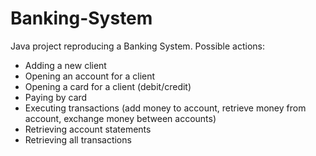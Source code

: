# Banking-System
Java project reproducing a Banking System. Possible actions:
- Adding a new client
- Opening an account for a client
- Opening a card for a client (debit/credit)
- Paying by card
- Executing transactions (add money to account, retrieve money from account, exchange money between accounts)
- Retrieving account statements
- Retrieving all transactions
